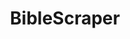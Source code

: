 ---
id: 4
layout: ../../layouts/ProjectPageLayout.astro
title: "BibleScraper"
type: "Tool"
description: "A Python tool created to download the entire Bible in CSV format."
imagePath: "/src/assets/projects/project4.jpg"
imageAlt: "Jordan Sherrington Bible Scraper"
tags: ["Python", "API"]
accentColor: "#836e50"
---